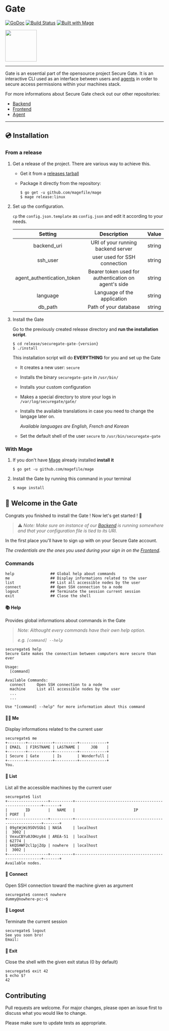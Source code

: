 # Gate

[![GoDoc](https://godoc.org/github.com/gusmin/gate/pkg?status.svg)](https://godoc.org/github.com/gusmin/gate/pkg)
[![Build Status](https://travis-ci.com/atrahy/gate.svg?token=xuCuQMuPLxpwzP2jsQ7f&branch=master)](https://travis-ci.com/atrahy/gate)
[![Built with Mage](https://magefile.org/badge.svg)](https://magefile.org)

<img src="https://media.discordapp.net/attachments/433311912281767978/626863798610821130/logo_400dpi.png?width=764&height=884" width=100>

***

Gate is an essential part of the opensource project Secure Gate.
It is an interactive CLI used as an interface between users and [agents](https://github.com/atrahy/agent) in order to secure access permissions within your machines stack.

For more informations about Secure Gate check out our other repositories:

- [Backend](https://github.com/atrahy/backend)
- [Frontend](https://github.com/atrahy/frontend)
- [Agent](https://github.com/atrahy/agent)

***

## :cd: Installation

### From a release

1. Get a release of the project. There are various way to achieve this.

    - Get it from a [releases tarball](https://github.com/gusmin/gate/releases)
    - Package it directly from the repository:

        ```Shell
        $ go get -u github.com/magefile/mage
        $ mage release:linux
        ```

2. Set up the configuration.
  
    `cp` the `config.json.template` as `config.json` and edit it according to your needs.

    |           Setting          |                      Description                     |  Value |
    |:--------------------------:|:----------------------------------------------------:|:------:|
    |         backend_uri        |          URI of your running backend server          | string |
    |          ssh_user          |                 user used for SSH connection                 | string |
    | agent_authentication_token | Bearer token used for authentication on agent's side | string |
    |          language          |              Language of the application             | string |
    |        db_path       |             Path of your database            | string |

3. Install the Gate

    Go to the previously created release directory and **run the installation script**.

    ```Shell
    $ cd release/securegate-gate-{version}
    $ ./install
    ```

    This installation script will do **EVERYTHING** for you and set up the Gate

    - It creates a new user: `secure`
    - Installs the binary `securegate-gate` in `/usr/bin/`
    - Installs your custom configuration
    - Makes a special directory to store your logs in `/var/log/securegate/gate/`
    - Installs the available translations in case you need to change the langage later on.

        _Available languages are English, French and Korean_
    - Set the default shell of the user `secure` to `/usr/bin/securegate-gate`

### With Mage

1. If you don't have [Mage](https://magefile.org) already installed **install it**

    ```Shell
    $ go get -u github.com/magefile/mage
    ```

2. Install the Gate by running this command in your terminal

    ```
    $ mage install
    ```

## :milky_way: Welcome in the Gate

Congrats you finished to install the Gate ! Now let's get started ! :tada:

> :warning: _Note: Make sure an instance of our [Backend]([Backend](https://github.com/atrahy/backend)) is running somewhere and that your configuration file is tied to its URI._

In the first place you'll have to sign up with on your Secure Gate account.

_The credentials are the ones you used during your sign in on the [Frontend](https://github.com/atrahy/frontend)_.

### Commands

```console
help                ## Global help about commands
me                  ## Display informations related to the user
list                ## List all accessible nodes by the user
connect             ## Open SSH connection to a node
logout              ## Terminate the session current session
exit                ## Close the shell
```

#### :books: Help

Provides global informations about  commands in the Gate

> _Note: Althought every commands have their own help option._
>
> _e.g. `[command] --help`_

```
securegate$ help
Secure Gate makes the connection between computers more secure than ever

Usage:
  [command]

Available Commands:
  connect     Open SSH connection to a node
  machine     List all accessible nodes by the user
  ...
  ...

Use "[command] --help" for more information about this command
```

#### :ok_woman: Me

Display informations related to the current user

```
securegate$ me
+--------+-----------+----------+------------+
| EMAIL  | FIRSTNAME | LASTNAME |     JOB    |
+--------+-----------+----------+------------+
| Secure | Gate      | Is       | Wonderfull |
+--------+-----------+----------+------------+
You.
```

#### :scroll: List

List all the accessible machines by the current user

```
securegate$ list
+------------------+----------+-------------------------------------------------------+-------+
|        ID        |   NAME   |                          IP                           | PORT  |
+------------------+----------+-------------------------------------------------------+-------+
| 09gtWjWi9SOVSGb1 | NASA     | localhost                                             |  3002 |
| VexuCBYu0JOHzy84 | AREA-51  | localhost                                             | 62774 |
| kKQSHWF2cl1pjZdp | nowhere  | localhost                                             |  3002 |
+------------------+----------+-------------------------------------------------------+-------+
Available nodes.
```

#### :electric_plug: Connect

Open SSH connection toward the machine given as argument

```Shell
securegate$ connect nowhere
dummy@nowhere-pc:~$
```

#### :walking: Logout

Terminate the current session

```
securegate$ logout
See you soon bro!
Email:
```

#### :running: Exit

Close the shell with the given exit status (0 by default)

```shell
securegate$ exit 42
$ echo $?
42
```

## Contributing

Pull requests are welcome. For major changes, please open an issue first to discuss what you would like to change.

Please make sure to update tests as appropriate.
